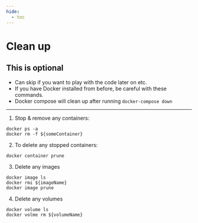 ```yaml
---
hide:
  - toc
---
```


# Clean up

## This is optional
* Can skip if you want to play with the code later on etc. 
* If you have Docker installed from before, be careful with these commands.
* Docker compose will clean up after running `docker-compose down`

---

1. Stop & remove any containers:
```
docker ps -a
docker rm -f ${someContainer}
```
2. To delete any stopped containers:
```
docker container prune
```
3. Delete any images
```
docker image ls
docker rmi ${imageName}
docker image prune
```
4. Delete any volumes
```
docker volume ls
docker volme rm ${volumeName}
```